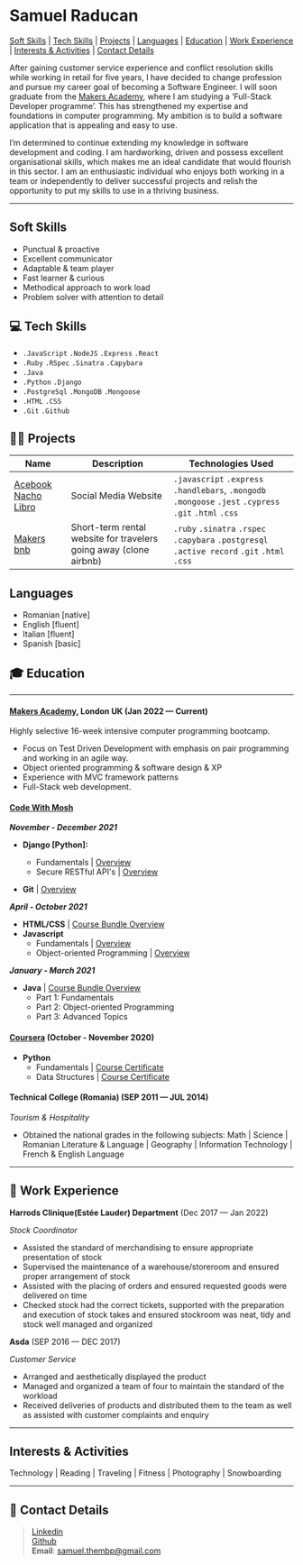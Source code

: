 # Samuel Raducan

[Soft Skills](#soft-skills) | [Tech Skills](#💻-tech-skills) | [Projects](#👨‍💻-projects) | [Languages](#languages) | [Education](#🎓-education) | [Work Experience](#🏢-work-experience) | [Interests & Activities](#interests--activities) | [Contact Details](#📧-contact-details)

After gaining customer service experience and conflict resolution skills while working in retail for five years, I have decided to change profession and pursue my career goal of becoming a Software Engineer. I will soon graduate from the [Makers Academy](https://makers.tech/), where I am studying a ‘Full-Stack Developer programme’. This has strengthened my expertise and foundations in computer programming. My ambition is to build a software application that is appealing and easy to use.  

I’m determined to continue extending my knowledge in software development and coding. I am hardworking, driven and possess excellent organisational skills, which makes me an ideal candidate that would flourish in this sector. I am an enthusiastic individual who enjoys both working in a team or independently to deliver successful projects and relish the opportunity to put my skills to use in a thriving business. 

- - - - 


## Soft Skills

- Punctual & proactive
- Excellent communicator
- Adaptable & team player
- Fast learner & curious 
- Methodical approach to work load
- Problem solver with attention to detail



## 💻 Tech Skills

- `.JavaScript` `.NodeJS` `.Express` `.React`  
- `.Ruby` `.RSpec` `.Sinatra` `.Capybara`
- `.Java`
- `.Python` `.Django`
- `.PostgreSql` `.MongoDB` `.Mongoose`  
- `.HTML`  `.CSS` 
- `.Git`  `.Github`

## 👨‍💻 Projects

Name |  Description  | Technologies Used
| ----- | ------------ | --------------- |
| [Acebook Nacho Libro](https://github.com/samuelmbp/Acebook-nacho-libro) | Social Media Website | `.javascript` `.express` `.handlebars`, `.mongodb` `.mongoose` `.jest` `.cypress` `.git` `.html` `.css` 
|[Makers bnb](https://github.com/samuelmbp/makersbnb)| Short-term rental website for travelers going away (clone airbnb) | `.ruby` `.sinatra` `.rspec` `.capybara` `.postgresql` `.active record` `.git` `.html` `.css` 

## Languages  

- Romanian [native]
- English  [fluent]
- Italian  [fluent]
- Spanish  [basic]


## 🎓 Education
----
#### [Makers Academy](https://makers.tech/), London UK (Jan 2022 — Current)

Highly selective 16-week intensive computer programming bootcamp.

- Focus on Test Driven Development with emphasis on pair programming and working in an agile way.
- Object oriented programming & software design & XP
- Experience with MVC framework patterns
- Full-Stack web development.

#### [Code With Mosh](https://codewithmosh.com/) 

**_November - December 2021_**
- **Django [Python]:**
  -  Fundamentals | [Overview](https://codewithmosh.com/p/the-ultimate-django-part1)
  -  Secure RESTful API's | [Overview](https://codewithmosh.com/p/the-ultimate-django-part2)

- **Git** | [Overview](https://codewithmosh.com/p/the-ultimate-git-course)

**_April - October 2021_**
- **HTML/CSS** | [Course Bundle Overview](https://codewithmosh.com/p/the-ultimate-html-css)
- **Javascript**
  - Fundamentals | [Overview](https://codewithmosh.com/p/javascript-basics-for-beginners)
  - Object-oriented Programming | [Overview](https://codewithmosh.com/p/object-oriented-programming-in-javascript)


**_January - March 2021_** 

- **Java** | [Course Bundle Overview](https://codewithmosh.com/p/the-ultimate-java-mastery-series)
  - Part 1: Fundamentals
  - Part 2: Object-oriented Programming 
  - Part 3: Advanced Topics

#### [Coursera](https://www.coursera.org/) (October - November 2020)
- **Python** 
  - Fundamentals | [Course Certificate](https://coursera.org/share/65fd03391201226046a6a9e9a6fcb306) 
  - Data Structures | [Course Certificate](https://coursera.org/share/e740172916f20689fb452226ad247c30)

#### Technical College (Romania) (SEP 2011 — JUL 2014)

_Tourism & Hospitality_

- Obtained the national grades in the following subjects: Math | Science | Romanian Literature & Language | Geography | Information Technology | French & English Language
----

## 🏢 Work Experience

**Harrods Clinique(Estée Lauder) Department** (Dec 2017 — Jan 2022)  

_Stock Coordinator_

- Assisted the standard of merchandising to ensure appropriate presentation of stock
- Supervised the maintenance of a warehouse/storeroom and ensured proper arrangement of stock
- Assisted with the placing of orders and ensured requested goods were delivered on time
- Checked stock had the correct tickets, supported with the preparation and execution of stock takes and ensured stockroom was neat, tidy and stock well managed and organized

**Asda** (SEP 2016 — DEC 2017)

_Customer Service_

- Arranged and aesthetically displayed the product
- Managed and organized a team of four to maintain the standard of the workload
- Received deliveries of products and distributed them to the team as well as assisted with customer complaints and enquiry

----

## Interests & Activities

Technology | Reading | Traveling | Fitness | Photography | Snowboarding

----

## 📧 Contact Details

> [Linkedin](https://www.linkedin.com/in/samuel-raducan-3b9683199/)<br/>
> [Github](https://github.com/samuelmbp) </br>
> **Email**: samuel.thembp@gmail.com